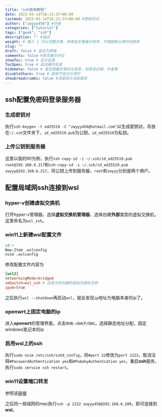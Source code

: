 ```yaml
---
title: "ssh简单教程"
date: 2023-03-14T16:23:37+08:00
lastmod: 2023-03-14T16:23:37+08:00 #更新时间
author: ["zwyyy456"] #作者
categories: ["tutorial"]
tags: ["geek", "ssh"]
description: "" #描述
weight: # 输入 1 可以顶置文章，用来给文章展示排序，不填就默认按时间排序
slug: ""
draft: false # 是否为草稿
comments: false #是否展示评论
showToc: true # 显示目录
TocOpen: true # 自动展开目录
hidemeta: false # 是否隐藏文章的元信息，如发布日期、作者等
disableShare: true # 底部不显示分享栏
showbreadcrumbs: false #顶部显示当前路径
---
```

## ssh配置免密码登录服务器
### 生成密钥对
执行`ssh-keygen -t ed25519 -C "zwyyy456@hotmail.com"`以生成密钥对，存放在`~/.ssh`文件夹下，`id_ed25519.pub`为公钥，`id_ed25519`为私钥。

### 上传公钥到服务器
这里以我的N1为例，执行`ssh-copy-id -i ~/.ssh/id_ed25519.pub root@192.168.6.217`和`ssh-copy-id -i ~/.ssh/id_ed25519.pub zwyyy@192.168.6.217`，将公钥上传到服务器，`root`和`zwyyy`分别是两个用户。

## 配置局域网ssh连接到wsl
### hyper-v创建虚拟交换机
打开hyper-v管理器，选择**虚拟交换机管理器**，选择创建**外部**类型的虚拟交换机，这里命名为`wsl_ssh`。

### win11上新建wsl配置文件
```sh
cd ~
New-Item .wslconfig
nvim .wslconfig
```
修改配置文件内容为
```toml
[wsl2]
networkingMode=bridged
vmSwitch=wsl_ssh # 这里为你创建的虚拟交换机名称
ipv6=true
```
之后执行`wsl --shutdown`再启动`wsl`，就会发现`ip`地址为电脑本身的ip了。

### openwrt上固定电脑的ip
进入**openwrt**的管理界面，点击`网络->DHCP/DNS`，选择静态地址分配，固定windows笔记本的ip

### 启用wsl上的ssh
执行`sudo nvim /etc/ssh/sshd_config`，将`#port 22`修改为`port 2222`，取消注释`#PasswordAuthentication yes`和`#PubekyAuthentcation yes`，重启**ssh**服务，执行`sudo service ssh restart`。

### win11设置端口转发
参照该[链接](https://blog.csdn.net/lcuwb/article/details/82885920)

之后同一局域网的mac执行`ssh -p 2222 zwyyy456@192.168.6.209`，即可连接到**wsl**。
